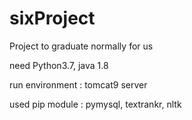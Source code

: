 # sixProject
Project to graduate normally for us

need Python3.7, java 1.8

run environment : tomcat9 server

used pip module : pymysql, textrankr, nltk
